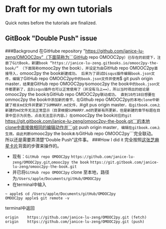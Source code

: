 # Draft for my own tutorials
Quick notes before the tutorials are finalized.
## GitBook "Double Push" issue
###Background
在GitHube repository "https://github.com/janice-lu-zeng/OMOOC2py"（下面简称为```GitHub repo OMOOC2py```）已存在的前提下，注册了GitBook，新建book “https://janice-lu-zeng.gitbooks.io/omooc2py-the-book/” （下面简称```omooc2py the book```），并设定为由```GitHub repo OMOOC2py```直接导入，```omooc2py the book```新建成功。
后来为了调试Disqus插件编辑book.json文件，编辑了```GitHub repo OMOOC2py```中的book.json文件并使用```$ git push origin master```，结果是```GitHub repo OMOOC2py```与```omooc2py the book```中的book.json文件都更新了，且Disqus插件也可以正常使用了（并没有马上==），所以当时得出的结论是```omooc2py the book``` 与 ```GitHub repo OMOOC2py```联动成功。
直到10月18日想要在```ommoc2py the book```中添加新的章节，在```Github repo OMOOC2py```的本地clone中新建了相关md文件并更新了SUMMARY.md文件，并```git pus origin master```，在gitbook.com上新建的md文件无法正常显示（目录根据SUMARRY.md的更新有所更新，但是新建的章节标题在目录中显示为灰色，点击无法显示内容。）在```omooc2py the book```对应的git ```https://git.gitbook.com/janice-lu-zeng/omooc2py-the-book.git```的本地clone中直接做相同的编辑动作并```git push origin master```, 编辑在gitbook.com上生效。由此判断```omooc2py the book```未与```GitHub repo OMOOC2py```完全联动。
所以还是需要弄清楚“Double Push”这件事。
###How I did it
完全按照[这张芝麻星卡片](http://www.iomooc.com/pages/cards.html?packType=like#tip5)背面的步骤来操作的。
  * 现有：```GitHub repo OMOOC2py``` ```https://github.com/janice-lu-zeng/OMOOC2py.git```,```omooc2py the book``` ```https://git.gitbook.com/janice-lu-zeng/omooc2py-the-book.git```
  * 并已将```GitHub repo OMOOC2py``` clone 至本地，路径为```/Users/apple/Documents/gitHub/OMOOC2py```
  * 在terminal中输入
  ```
  ~ apple$ cd /Users/apple/Documents/gitHub/OMOOC2py 
  OMOOC2py apple$ git remote -v
  ```
  terminal中返回
  ```
  origin	https://github.com/janice-lu-zeng/OMOOC2py.git (fetch)
  origin	https://github.com/janice-lu-zeng/OMOOC2py.git (push)
  ```